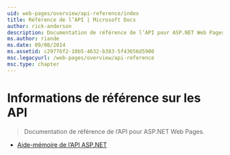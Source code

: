 ```yaml
---
uid: web-pages/overview/api-reference/index
title: Référence de l’API | Microsoft Docs
author: rick-anderson
description: Documentation de référence de l’API pour ASP.NET Web Pages.
ms.author: riande
ms.date: 09/08/2014
ms.assetid: c29776f2-10b5-4632-b383-5f43656d5900
msc.legacyurl: /web-pages/overview/api-reference
msc.type: chapter
---
```

<a name="api-reference"></a>Informations de référence sur les API
====================
> Documentation de référence de l’API pour ASP.NET Web Pages.


- [Aide-mémoire de l’API ASP.NET](asp-net-web-pages-api-reference.md)
